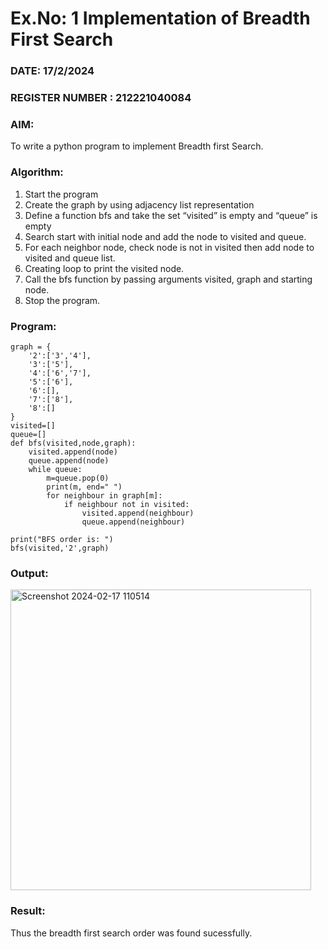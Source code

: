 # Ex.No: 1  Implementation of Breadth First Search 
### DATE: 17/2/2024                                                                   
### REGISTER NUMBER : 212221040084
### AIM: 
To write a python program to implement Breadth first Search. 
### Algorithm:
1. Start the program
2. Create the graph by using adjacency list representation
3. Define a function bfs and take the set “visited” is empty and “queue” is empty
4. Search start with initial node and add the node to visited and queue.
5. For each neighbor node, check node is not in visited then add node to visited and queue list.
6.  Creating loop to print the visited node.
7.   Call the bfs function by passing arguments visited, graph and starting node.
8.   Stop the program.
### Program:
```
graph = {
    '2':['3','4'],
    '3':['5'],
    '4':['6','7'],
    '5':['6'],
    '6':[],
    '7':['8'],
    '8':[]
}
visited=[]
queue=[]
def bfs(visited,node,graph):
    visited.append(node)
    queue.append(node)
    while queue:
        m=queue.pop(0)
        print(m, end=" ")
        for neighbour in graph[m]:
            if neighbour not in visited:
                visited.append(neighbour)
                queue.append(neighbour)

print("BFS order is: ")
bfs(visited,'2',graph) 
```
### Output:
<img width="481" alt="Screenshot 2024-02-17 110514" src="https://github.com/Kirthi-Niharika/AI_Lab_2023-24/assets/114135005/713ba24d-1013-4a31-b10b-da273a317caa">

### Result:
Thus the breadth first search order was found sucessfully.
